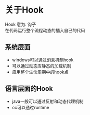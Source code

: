 # 关于Hook		
Hook 意为: 钩子      
在代码运行整个流程动态的插入自已的代码      

## 系统层面		
- windows可以通过消息机制hook  		   
- 可以通过动态库静态的加载机制   		  
- 应用整个生命周期中的hook点   		   

## 语言层面的Hook		
-  java一般可以通过反射和动态代理机制    		  
-  oc可以通过runtime     		  







